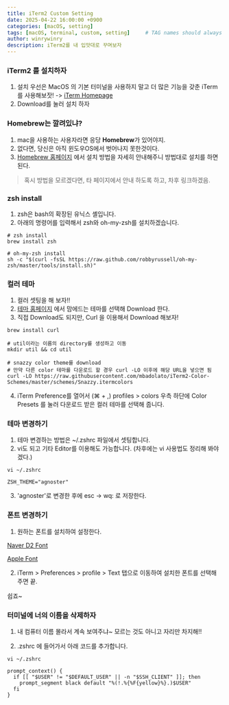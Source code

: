 ```yaml
---
title: iTerm2 Custom Setting
date: 2025-04-22 16:00:00 +0900
categories: [macOS, setting]
tags: [macOS, terminal, custom, setting]     # TAG names should always be lowercase
author: winrywinry
description: iTerm2를 내 입맛대로 꾸며보자
---
```

### iTerm2 를 설치하자

1. 설치
우선은 MacOS 의 기본 터미널을 사용하지 말고 더 많은 기능을 갖춘 iTerm를 사용해보잣! -> [iTerm Homepage](https://www.iterm2.com/)
2. Download를 눌러 설치 하자

### Homebrew는 깔려있냐?

1. mac을 사용하는 사용자라면 응당 **Homebrew**가 있어야지.
2. 없다면, 당신은 아직 윈도우OS에서 벗어나지 못한것이다.
3. [Homebrew 홈페이지](https://brew.sh) 에서 설치 방법을 자세히 안내해주니 방법대로 설치를 하면 된다.

> 혹시 방법을 모르겠다면, 타 페이지에서 안내 하도록 하고, 차후 링크하겠음.

### zsh install

1. zsh은 bash의 확장된 유닉스 셸입니다.
2. 아래의 명령어를 입력해서 zsh와 oh-my-zsh를 설치하겠습니다.

```shell
# zsh install
brew install zsh

# oh-my-zsh install
sh -c "$(curl -fsSL https://raw.github.com/robbyrussell/oh-my-zsh/master/tools/install.sh)"
```

### 컬러 테마

1. 컬러 셋팅을 해 보자!! 
2. [테마 홈페이지](https://iterm2colorschemes.com) 에서 맘에드는 테마를 선택해 Download 한다.
3. 직접 Download도 되지만, Curl 을 이용해서 Download 해보자!

```shell
brew install curl

# util이라는 이름의 directory를 생성하고 이동
mkdir util && cd util

# snazzy color theme를 download
# 만약 다른 color 테마를 다운로드 할 경우 curl -LO 이후에 해당 URL을 넣으면 됨
curl -LO https://raw.githubusercontent.com/mbadolato/iTerm2-Color-Schemes/master/schemes/Snazzy.itermcolors
```

4. iTerm Preference를 열어서 (⌘ + ,) profiles > colors 우측 하단에 Color Presets 를 눌러 다운로드 받은 컬러 테마를 선택해 줍니다.

### 테마 변경하기

1. 테마 변경하는 방법은 ~/.zshrc 파일에서 셋팅합니다.
2. vi도 되고 기타 Editor를 이용해도 가능합니다. (차후에는 vi 사용법도 정리해 봐야겠다.) 

```shell
vi ~/.zshrc

ZSH_THEME="agnoster"
```
3. 'agnoster'로 변경한 후에 esc -> wq: 로 저장한다.

### 폰트 변경하기

1. 원하는 폰트를 설치하여 설정한다.

[Naver D2 Font](https://github.com/naver/d2codingfont)

[Apple Font](https://developer.apple.com/fonts/)

2. iTerm > Preferences > profile > Text 탭으로 이동하여 설치한 폰트를 선택해 주면 끝.

쉽죠~ 

### 터미널에 너의 이름을 삭제하자

1. 내 컴퓨터 이름 몰라서 계속 보여주냐~ 모르는 것도 아니고 자리만 차지해!! 

2. .zshrc 에 들어가서 아래 코드를 추가합니다.

```shell
vi ~/.zshrc

prompt_context() {
  if [[ "$USER" != "$DEFAULT_USER" || -n "$SSH_CLIENT" ]]; then
    prompt_segment black default "%(!.%{%F{yellow}%}.)$USER"
  fi
}
```

